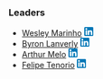 ### Leaders

* [Wesley Marinho](mailto:wesley.marinho@owasp.org) [![Linkedin](assets/images/ico-linkedin.png)](https://www.linkedin.com/in/marinhowesley/)
* [Byron Lanverly](mailto:lanverly@owasp.org) [![Linkedin](assets/images/ico-linkedin.png)](https://www.linkedin.com/in/lanverly/)
* [Arthur Melo](mailto:arthur.melo@owasp.org) [![Linkedin](assets/images/ico-linkedin.png)](https://www.linkedin.com/in/arthurmel0/)
* [Felipe Tenorio](mailto:felipe.tenorio@owasp.org) [![Linkedin](assets/images/ico-linkedin.png)](https://www.linkedin.com/in/filtenorio/)